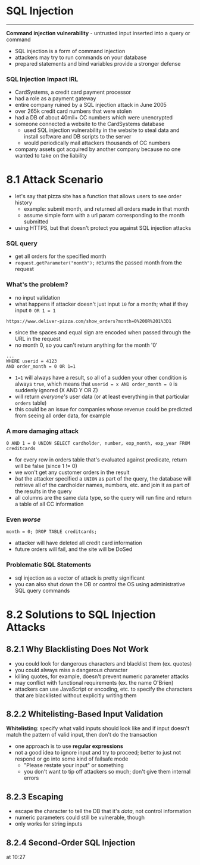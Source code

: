 # SQL Injection

---

**Command injection vulnerability** - untrusted input inserted into a query or command
- SQL injection is a form of command injection
- attackers may try to run commands on your database
- prepared statements and bind variables provide a stronger defense

### SQL Injection Impact IRL
- CardSystems, a credit card payment processor
- had a role as a payment gateway 
- entire company ruined by a SQL injection attack in June 2005
- over 265k credit card numbers that were stolen
- had a DB of about 40mil+ CC numbers which were unencrypted
- someone connected a website to the CardSystems database
  - used SQL injection vulnerability in the website to steal data and install software and DB scripts to the server
  - would periodically mail attackers thousands of CC numbers
- company assets got acquired by another company because no one wanted to take on the liability

# 8.1 Attack Scenario

- let's say that pizza site has a function that allows users to see order history
  - example: submit month, and returned all orders made in that month
  - assume simple form with a url param corresponding to the month submitted
- using HTTPS, but that doesn't protect you against SQL injection attacks

### SQL query
- get all orders for the specified month
- `request.getParameter("month");` returns the passed month from the request

### What's the problem?
- no input validation
- what happens if attacker doesn't just input `10` for a month; what if they input `0 OR 1 = 1`
  
```
https://www.deliver-pizza.com/show_orders?month=0%20OR%201%3D1
```
- since the spaces and equal sign are encoded when passed through the URL in the request
- no month 0, so you can't return anything for the month '0'

```
...
WHERE userid = 4123
AND order_month = 0 OR 1=1
```
- `1=1` will always have a result, so all of a sudden your other condition is always `true`, which means that `userid = x AND order_month = 0` is suddenly ignored (X AND Y OR Z)
- will return _everyone's_ user data (or at least everything in that particular `orders` table)
- this could be an issue for companies whose revenue could be predicted from seeing all order data, for example

### A more damaging attack

```
0 AND 1 = 0 UNION SELECT cardholder, number, exp_month, exp_year FROM creditcards
```
- for every row in orders table that's evaluated against predicate, return will be false (since 1 != 0)
- we won't get any customer orders in the result
- _but_ the attacker specified a `UNION` as part of the query, the database will retrieve all of the cardholder names, numbers, etc. and join it as part of the results in the query
- all columns are the same data type, so the query will run fine and return a table of all CC information

### Even _worse_

```
month = 0; DROP TABLE creditcards;
```
- attacker will have deleted all credit card information
- future orders will fail, and the site will be DoSed

### Problematic SQL Statements
- sql injection as a vector of attack is pretty significant
- you can also shut down the DB or control the OS using administrative SQL query commands

# 8.2 Solutions to SQL Injection Attacks

## 8.2.1 Why Blacklisting Does Not Work
- you could look for dangerous characters and blacklist them (ex. quotes)
- you could always miss a dangerous character
- killing quotes, for example, doesn't prevent numeric parameter attacks
- may conflict with functional requirements (ex. the name O'Brien)
- attackers can use JavaScript or encoding, etc. to specify the characters that are blacklisted without explicitly writing them

## 8.2.2 Whitelisting-Based Input Validation

**Whitelisting**: specify what valid inputs should look like and if input doesn't match the pattern of valid input, then don't do the transaction
- one approach is to use **regular expressions**
- not a good idea to ignore input and try to proceed; better to just not respond or go into some kind of failsafe mode
  - "Please restate your input" or something
  - you don't want to tip off attackers so much; don't give them internal errors 

## 8.2.3 Escaping
- escape the character to tell the DB that it's _data_, not control information
- numeric parameters could still be vulnerable, though
- only works for string inputs

## 8.2.4 Second-Order SQL Injection

at 10:27
